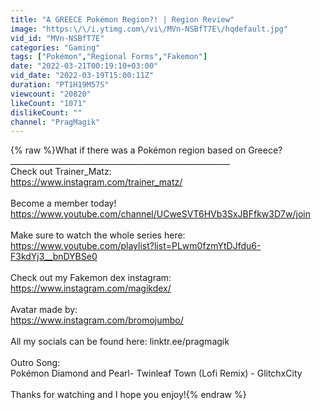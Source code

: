 ```yaml
---
title: "A GREECE Pokémon Region?! | Region Review"
image: "https:\/\/i.ytimg.com\/vi\/MVn-NSBfT7E\/hqdefault.jpg"
vid_id: "MVn-NSBfT7E"
categories: "Gaming"
tags: ["Pokémon","Regional Forms","Fakemon"]
date: "2022-03-21T00:19:10+03:00"
vid_date: "2022-03-19T15:00:11Z"
duration: "PT1H19M57S"
viewcount: "20820"
likeCount: "1071"
dislikeCount: ""
channel: "PragMagik"
---
```

{% raw %}What if there was a Pokémon region based on Greece?<br />_______________________________________________________<br />Check out Trainer_Matz:<br /><a rel="nofollow" target="blank" href="https://www.instagram.com/trainer_matz/">https://www.instagram.com/trainer_matz/</a><br /><br />Become a member today!<br /><a rel="nofollow" target="blank" href="https://www.youtube.com/channel/UCweSVT6HVb3SxJBFfkw3D7w/join">https://www.youtube.com/channel/UCweSVT6HVb3SxJBFfkw3D7w/join</a><br /><br />Make sure to watch the whole series here:<br /><a rel="nofollow" target="blank" href="https://www.youtube.com/playlist?list=PLwm0fzmYtDJfdu6-F3kdYj3__bnDYBSe0">https://www.youtube.com/playlist?list=PLwm0fzmYtDJfdu6-F3kdYj3__bnDYBSe0</a><br /><br />Check out my Fakemon dex instagram:<br /><a rel="nofollow" target="blank" href="https://www.instagram.com/magikdex/">https://www.instagram.com/magikdex/</a><br /><br />Avatar made by:<br /><a rel="nofollow" target="blank" href="https://www.instagram.com/bromojumbo/">https://www.instagram.com/bromojumbo/</a><br /><br />All my socials can be found here: linktr.ee/pragmagik<br /><br />Outro Song: <br />Pokémon Diamond and Pearl- Twinleaf Town (Lofi Remix) - GlitchxCity<br /><br />Thanks for watching and I hope you enjoy!{% endraw %}
